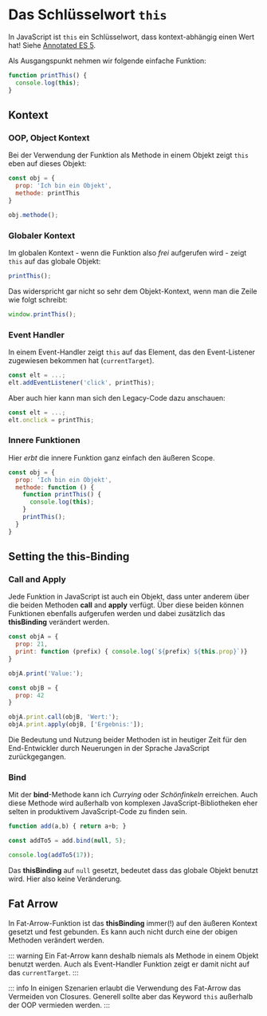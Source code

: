 # Das Schlüsselwort `this`

In JavaScript ist `this` ein Schlüsselwort, dass kontext-abhängig einen Wert hat!
Siehe [Annotated ES 5](https://es5.github.io/#x11.1.1).

Als Ausgangspunkt nehmen wir folgende einfache Funktion:

```js
function printThis() {
  console.log(this);
}
```

## Kontext

### OOP, Object Kontext

Bei der Verwendung der Funktion als Methode in einem Objekt zeigt `this` eben auf dieses Objekt:

```js
const obj = {
  prop: 'Ich bin ein Objekt',
  methode: printThis
}

obj.methode();
```

### Globaler Kontext

Im globalen Kontext - wenn die Funktion also *frei* aufgerufen wird - zeigt `this` auf das
globale Objekt:

```js
printThis();
```

Das widerspricht gar nicht so sehr dem Objekt-Kontext, wenn man die Zeile wie folgt schreibt:

```js
window.printThis();
```

### Event Handler

In einem Event-Handler zeigt `this` auf das Element, das den Event-Listener zugewiesen bekommen
hat (`currentTarget`).

```js
const elt = ...;
elt.addEventListener('click', printThis);
```

Aber auch hier kann man sich den Legacy-Code dazu anschauen:

```js
const elt = ...;
elt.onclick = printThis;
```

### Innere Funktionen

Hier *erbt* die innere Funktion ganz einfach den äußeren Scope.

```js
const obj = {
  prop: 'Ich bin ein Objekt',
  methode: function () {
    function printThis() {
      console.log(this);
    }
    printThis();
  }
}
```

## Setting the this-Binding

### Call and Apply

Jede Funktion in JavaScript ist auch ein Objekt, dass unter anderem über die beiden Methoden
**call** and **apply** verfügt. Über diese beiden können Funktionen ebenfalls aufgerufen werden und
dabei zusätzlich das **thisBinding** verändert werden.

```js
const objA = {
  prop: 21,
  print: function (prefix) { console.log(`${prefix} ${this.prop}`)}
}

objA.print('Value:');

const objB = {
  prop: 42
}

objA.print.call(objB, 'Wert:');
objA.print.apply(objB, ['Ergebnis:']);
```

Die Bedeutung und Nutzung beider Methoden ist in heutiger Zeit für den End-Entwickler durch
Neuerungen in der Sprache JavaScript zurückgegangen.

### Bind

Mit der **bind**-Methode kann ich *Currying* oder *Schönfinkeln* erreichen. Auch diese Methode
wird außerhalb von komplexen JavaScript-Bibliotheken eher selten in produktivem JavaScript-Code
zu finden sein.

```js
function add(a,b) { return a+b; }

const addTo5 = add.bind(null, 5);

console.log(addTo5(17));
```

Das **thisBinding** auf `null` gesetzt, bedeutet dass das globale Objekt benutzt wird. Hier also
keine Veränderung.

## Fat Arrow

In Fat-Arrow-Funktion ist das **thisBinding** immer(!) auf den äußeren Kontext gesetzt und fest
gebunden. Es kann auch nicht durch eine der obigen Methoden verändert werden.

::: warning
Ein Fat-Arrow kann deshalb niemals als Methode in einem Objekt benutzt werden. Auch als Event-Handler
Funktion zeigt er damit nicht auf das `currentTarget`.
:::

::: info
In einigen Szenarien erlaubt die Verwendung des Fat-Arrow das Vermeiden von Closures. Generell
sollte aber das Keyword `this` außerhalb der OOP vermieden werden.
:::
